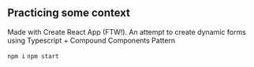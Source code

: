 ## Practicing some context

Made with Create React App (FTW!). An attempt to create dynamic forms using Typescript + Compound Components Pattern

`npm i`
`npm start`
